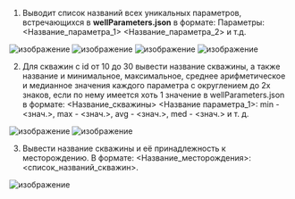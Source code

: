 1.	Выводит список названий всех уникальных параметров, встречающихся в **wellParameters.json** в формате:
Параметры:
<Название_параметра_1>
<Название_параметра_2> 
и т.д.

![изображение](https://user-images.githubusercontent.com/36387132/110244492-be4a1680-7f80-11eb-9436-6f149e1ee15b.png)
![изображение](https://user-images.githubusercontent.com/36387132/110244495-c5712480-7f80-11eb-996b-1ae61fdd51c0.png)
![изображение](https://user-images.githubusercontent.com/36387132/110244506-d28e1380-7f80-11eb-9801-0968e30b965c.png)
![изображение](https://user-images.githubusercontent.com/36387132/110244517-e0439900-7f80-11eb-8e28-07c2186fb1e8.png)

2.	Для скважин с id от 10 до 30 вывести название скважины, а также название и минимальное, максимальное, среднее   арифметическое и медианное значения каждого параметра с округлением до 2х знаков, если по нему имеется хоть 1 значение в wellParameters.json в формате:
<Название_скважины>
<Название параметра_1>: min - <знач.>, max - <знач.>, avg - <знач.>, med - <знач.> 
и т. д.

![изображение](https://user-images.githubusercontent.com/36387132/110244531-f5b8c300-7f80-11eb-816c-d59f79512485.png)
![изображение](https://user-images.githubusercontent.com/36387132/110244540-ffdac180-7f80-11eb-86ab-89879efa69cb.png)

3.	Вывести название скважины и её принадлежность к месторождению.  В формате: 
<Название_месторождения>: <список_названий_скважин>.

![изображение](https://user-images.githubusercontent.com/36387132/110244546-0bc68380-7f81-11eb-91d3-0e0c8d86ac27.png)




